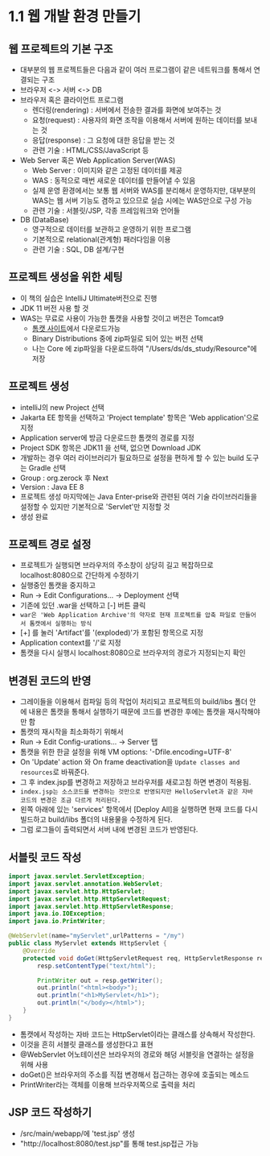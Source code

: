 # 1.1 웹 개발 환경 만들기

## 웹 프로젝트의 기본 구조
- 대부분의 웹 프로젝트들은 다음과 같이 여러 프로그램이 같은 네트워크를 통해서 연결되는 구조
- 브라우저 <-> 서버 <-> DB
- 브라우저 혹은 클라이언트 프로그램
  - 렌더링(rendering) : 서버에서 전송한 결과를 화면에 보여주는 것
  - 요청(request) : 사용자의 화면 조작을 이용해서 서버에 원하는 데이터를 보내는 것
  - 응답(response) : 그 요청에 대한 응답을 받는 것
  - 관련 기술 : HTML/CSS/JavaScript 등
- Web Server 혹은 Web Application Server(WAS)
  - Web Server : 이미지와 같은 고정된 데이터를 제공
  - WAS : 동적으로 매번 새로운 데이터를 만들어낼 수 있음
  - 실제 운영 환경에서는 보통 웹 서버와 WAS를 분리해서 운영하지만, 대부분의 WAS는 웹 서버 기능도 겸하고 있으므로 실습 시에는 WAS만으로 구성 가능
  - 관련 기술 : 서블릿/JSP, 각종 프레임워크와 언어들
- DB (DataBase)
  - 영구적으로 데이터를 보관하고 운영하기 위한 프로그램
  - 기본적으로 relational(관계형) 패러다임을 이용
  - 관련 기술 : SQL, DB 설계/구현

## 프로젝트 생성을 위한 세팅
- 이 책의 실습은 IntelliJ Ultimate버전으로 진행
- JDK 11 버전 사용 할 것
- WAS는 무료로 사용이 가능한 톰캣을 사용할 것이고 버전은 Tomcat9
  - [톰캣 사이트](https://tomcat.apache.org/download-90.cgi)에서 다운로드가능
  - Binary Distributions 중에 zip파일로 되어 있는 버전 선택
  - 나는 Core 에 zip파일을 다운로드하여 "/Users/ds/ds_study/Resource"에 저장


## 프로젝트 생성
- intelliJ의 new Project 선택
- Jakarta EE 항목을 선택하고 'Project template' 항목은 'Web application'으로 지정
- Application server에 방금 다운로드한 톰캣의 경로를 지정
- Project SDK 항목은 JDK11 을 선택, 없으면 Download JDK
- 개발하는 경우 여러 라이브러리가 필요하므로 설정을 편하게 할 수 있는 build 도구는 Gradle 선택
- Group : org.zerock 후 Next
- Version : Java EE 8
- 프로젝트 생성 마지막에는 Java Enter-prise와 관련된 여러 기술 라이브러리들을 설정할 수 있지만 기본적으로 'Servlet'만 지정할 것
- 생성 완료

## 프로젝트 경로 설정
- 프로젝트가 실행되면 브라우저의 주소창이 상당히 길고 복잡하므로 localhost:8080으로 간단하게 수정하기
- 실행중인 톰캣을 중지하고 
- Run -> Edit Configurations... -> Deployment 선택
- 기존에 있던 .war을 선택하고 [-] 버튼 클릭
- `war은 'Web Application Archive'의 약자로 현재 프로젝트를 압축 파일로 만들어서 톰캣에서 실행하는 방식`
- [+] 를 눌러 'Artifact'를 '(exploded)'가 포함된 항목으로 지정
- Application context를 '/'로 지정
- 톰캣을 다시 실행시 localhost:8080으로 브라우저의 경로가 지정되는지 확인

## 변경된 코드의 반영
- 그레이들을 이용해서 컴파일 등의 작업이 처리되고 프로젝트의 build/libs 폴더 안에 
내용은 톰캣을 통해서 실행하기 때문에 코드를 변경한 후에는 톰캣을 재시작해야만 함
- 톰캣의 재시작을 최소화하기 위해서
- Run -> Edit Config-urations... -> Server 탭
- 톰캣을 위한 한글 설정을 위해 VM options: '-Dfile.encoding=UTF-8'
- On 'Update' action 와 On frame deactivation을 `Update classes and resources`로 바꿔준다.
- 그 후 index.jsp를 변경하고 저장하고 브라우저를 새로고침 하면 변경이 적용됨.
- `index.jsp는 소스코드를 변경하는 것만으로 반영되지만 HelloServlet과 같은 자바 코드의 변경은 조금 다르게 처리된다.`
- 왼쪽 아래에 있는 'services' 항목에서 [Deploy All]을 실행하면 현재 코드를 다시 빌드하고 build/libs 폴더의 내용물을
수정하게 된다.
- 그럼 로그들이 출력되면서 서버 내에 변경된 코드가 반영된다.

## 서블릿 코드 작성
```java
import javax.servlet.ServletException;
import javax.servlet.annotation.WebServlet;
import javax.servlet.http.HttpServlet;
import javax.servlet.http.HttpServletRequest;
import javax.servlet.http.HttpServletResponse;
import java.io.IOException;
import java.io.PrintWriter;

@WebServlet(name="myServlet",urlPatterns = "/my")
public class MyServlet extends HttpServlet {
    @Override
    protected void doGet(HttpServletRequest req, HttpServletResponse resp) throws ServletException, IOException {
        resp.setContentType("text/html");

        PrintWriter out = resp.getWriter();
        out.println("<html><body>");
        out.println("<h1>MyServlet</h1>");
        out.println("</body></html>");
    }
}
```
- 톰캣에서 작성하는 자바 코드는 HttpServlet이라는 클래스를 상속해서 작성한다.
- 이것을 흔히 서블릿 클래스를 생성한다고 표현
- @WebServlet 어노테이션은 브라우저의 경로와 해덩 서블릿을 연결하는 설정을 위해 사용
- doGet()은 브라우저의 주소를 직접 변경해서 접근하는 경우에 호출되는 메소드
- PrintWriter라는 객체를 이용해 브라우저쪽으로 출력을 처리


## JSP 코드 작성하기
- /src/main/webapp/에 'test.jsp' 생성
- "http://localhost:8080/test.jsp"를 통해 test.jsp접근 가능
